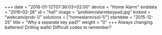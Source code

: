 +++
date = "2016-01-12T07:36:03+02:00"
device = "Home Alarm"
enddata = "2016-02-28"
id = "ha1"
image = "problem/alarmkeypad.jpg"
kicked = "webcam/prob-1/"
solutions = ["homealarm/sol-1/"]
startdate = "2015-12-25"
title = "Why a separate key pad?"
weight = "0"
+++
Always changing batteries! Drilling walls! Difficult codes to remember?
